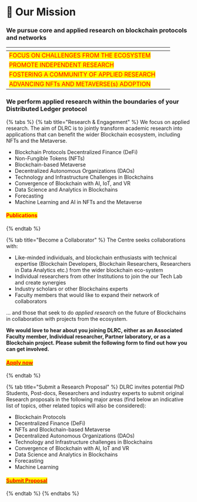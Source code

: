 # 🚀 Our Mission

### We pursue core and applied research on blockchain protocols and networks

<table data-card-size="large" data-view="cards"><thead><tr><th></th><th></th><th></th></tr></thead><tbody><tr><td><mark style="color:red;">FOCUS ON CHALLENGES FROM THE ECOSYSTEM</mark></td><td></td><td></td></tr><tr><td><mark style="color:red;">PROMOTE INDEPENDENT RESEARCH</mark></td><td></td><td></td></tr><tr><td><mark style="color:red;">FOSTERING A COMMUNITY OF APPLIED RESEARCH</mark></td><td></td><td></td></tr><tr><td><mark style="color:red;">ADVANCING NFTs AND METAVERSE(s) ADOPTION</mark></td><td></td><td></td></tr></tbody></table>

### We perform applied research within the boundaries of your Distributed Ledger protocol

{% tabs %}
{% tab title="Research & Engagement" %}
We focus on applied research. The aim of DLRC is to jointly transform academic research into applications that can benefit the wider Blockchain ecosystem, including NFTs and the Metaverse.

* Blockchain Protocols Decentralized Finance (DeFi)&#x20;
* Non-Fungible Tokens (NFTs)
* Blockchain-based Metaverse&#x20;
* Decentralized Autonomous Organizations (DAOs)&#x20;
* Technology and Infrastructure Challenges in Blockchains&#x20;
* Convergence of Blockchain with AI, IoT, and VR&#x20;
* Data Science and Analytics in Blockchains&#x20;
* Forecasting&#x20;
* Machine Learning and AI in NFTs and the Metaverse

#### <mark style="color:red;">Publications</mark>
{% endtab %}

{% tab title="Become a Collaborator" %}
The Centre seeks collaborations with:

* Like-minded individuals, and blockchain enthusiasts with technical expertise (Blockchain Developers, Blockchain Researchers, Researchers in Data Analytics etc.) from the wider blockchain eco-system
* Individual researchers from other Institutions to join the our Tech Lab and create synergies
* Industry scholars or other Blockchains experts
* Faculty members that would like to expand their network of collaborators

... and those that seek to do _applied research_ on the future of Blockchains in collaboration with projects from the ecosystem.

**We would love to hear about you joining DLRC, either as an Associated Faculty member, Individual researcher, Partner laboratory, or as a Blockchain project. Please submit the following form to find out how you can get involved.**

#### <mark style="color:red;"></mark>[<mark style="color:red;">Apply now</mark>](https://unic.typeform.com/to/KvJH3o)<mark style="color:red;"></mark>
{% endtab %}

{% tab title="Submit a Research Proposal" %}
DLRC invites potential PhD Students, Post-docs, Researchers and industry experts to submit original Research proposals in the following major areas (find below an indicative list of topics, other related topics will also be considered):

* Blockchain Protocols
* Decentralized Finance (DeFi)
* NFTs and Blockchain-based Metaverse
* Decentralized Autonomous Organizations (DAOs)
* Technology and Infrastructure challenges in Blockchains
* Convergence of Blockchain with AI, IoT and VR
* Data Science and Analytics in Blockchains
* Forecasting
* Machine Learning

#### <mark style="color:red;">****</mark>[<mark style="color:red;">**Submit Proposal**</mark>](https://unic.typeform.com/to/HgEGe6)<mark style="color:red;">****</mark>
{% endtab %}
{% endtabs %}

